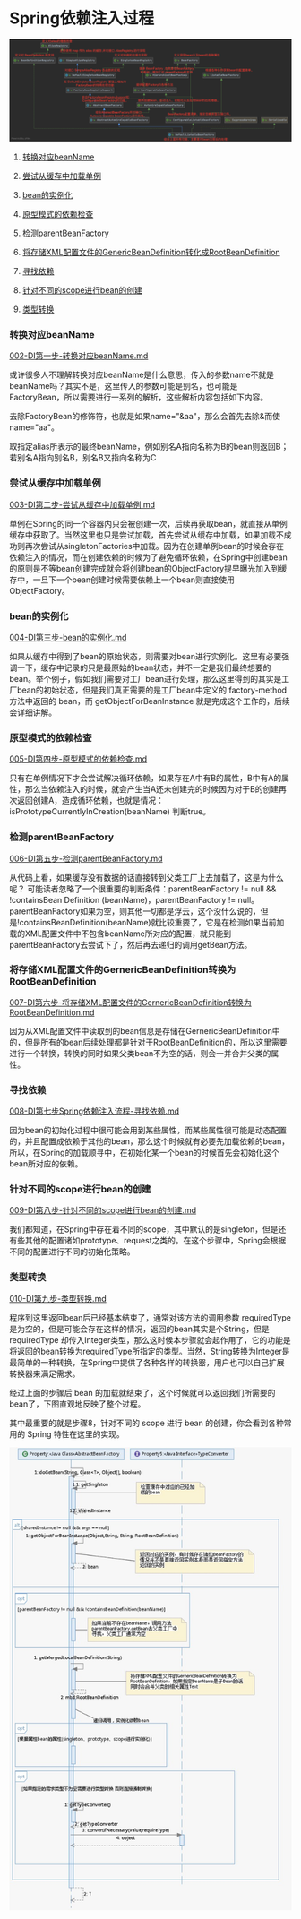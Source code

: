 # Spring依赖注入过程

<img src="../../assets/image-20200919224648982.png" alt="image-20200919224648982" style="zoom:80%;" />

1. [转换对应beanName](#转换对应beanName)

2. [尝试从缓存中加载单例](#尝试从缓存中加载单例)

3. [bean的实例化](#bean的实例化)

4. [原型模式的依赖检查](#原型模式的依赖检查)

5. [检测parentBeanFactory](#检测parentBeanFactory)

6. [将存储XML配置文件的GenericBeanDefinition转化成RootBeanDefinition](#将存储XML配置文件的GenericBeanDefinition转化成RootBeanDefinition)

7. [寻找依赖](#寻找依赖)

8. [针对不同的scope进行bean的创建](#针对不同的scope进行bean的创建)

9. [类型转换](#类型转换)

### 转换对应beanName

 [002-DI第一步-转换对应beanName.md](002-DI第一步-转换对应beanName.md) 

或许很多人不理解转换对应beanName是什么意思，传入的参数name不就是beanName吗？其实不是，这里传入的参数可能是别名，也可能是FactoryBean，所以需要进行一系列的解析，这些解析内容包括如下内容。

去除FactoryBean的修饰符，也就是如果name="&aa"，那么会首先去除&而使name="aa"。

取指定alias所表示的最终beanName，例如别名A指向名称为B的bean则返回B；若别名A指向别名B，别名B又指向名称为C

### 尝试从缓存中加载单例

 [003-DI第二步-尝试从缓存中加载单例.md](003-DI第二步-尝试从缓存中加载单例.md) 

单例在Spring的同一个容器内只会被创建一次，后续再获取bean，就直接从单例缓存中获取了。当然这里也只是尝试加载，首先尝试从缓存中加载，如果加载不成功则再次尝试从singletonFactories中加载。因为在创建单例bean的时候会存在依赖注入的情况，而在创建依赖的时候为了避免循环依赖，在Spring中创建bean的原则是不等bean创建完成就会将创建bean的ObjectFactory提早曝光加入到缓存中，一旦下一个bean创建时候需要依赖上一个bean则直接使用ObjectFactory。

### bean的实例化

 [004-DI第三步-bean的实例化.md](004-DI第三步-bean的实例化.md) 

如果从缓存中得到了bean的原始状态，则需要对bean进行实例化。这里有必要强调一下，缓存中记录的只是最原始的bean状态，并不一定是我们最终想要的bean。举个例子，假如我们需要对工厂bean进行处理，那么这里得到的其实是工厂bean的初始状态，但是我们真正需要的是工厂bean中定义的 factory-method方法中返回的 bean，而 getObjectForBeanInstance 就是完成这个工作的，后续会详细讲解。

### 原型模式的依赖检查

 [005-DI第四步-原型模式的依赖检查.md](005-DI第四步-原型模式的依赖检查.md) 

只有在单例情况下才会尝试解决循环依赖，如果存在A中有B的属性，B中有A的属性，那么当依赖注入的时候，就会产生当A还未创建完的时候因为对于B的创建再次返回创建A，造成循环依赖，也就是情况：isPrototypeCurrentlyInCreation(beanName) 判断true。

### 检测parentBeanFactory

 [006-DI第五步-检测parentBeanFactory.md](006-DI第五步-检测parentBeanFactory.md) 

从代码上看，如果缓存没有数据的话直接转到父类工厂上去加载了，这是为什么呢？
可能读者忽略了一个很重要的判断条件：parentBeanFactory != null && !containsBean Definition (beanName)，parentBeanFactory != null。parentBeanFactory如果为空，则其他一切都是浮云，这个没什么说的，但是!containsBeanDefinition(beanName)就比较重要了，它是在检测如果当前加载的XML配置文件中不包含beanName所对应的配置，就只能到parentBeanFactory去尝试下了，然后再去递归的调用getBean方法。

### 将存储XML配置文件的GernericBeanDefinition转换为RootBeanDefinition

 [007-DI第六步-将存储XML配置文件的GernericBeanDefinition转换为RootBeanDefinition.md](007-DI第六步-将存储XML配置文件的GernericBeanDefinition转换为RootBeanDefinition.md) 

因为从XML配置文件中读取到的bean信息是存储在GernericBeanDefinition中的，但是所有的bean后续处理都是针对于RootBeanDefinition的，所以这里需要进行一个转换，转换的同时如果父类bean不为空的话，则会一并合并父类的属性。

### 寻找依赖

 [008-DI第七步Spring依赖注入流程-寻找依赖.md](008-DI第七步Spring依赖注入流程-寻找依赖.md) 

因为bean的初始化过程中很可能会用到某些属性，而某些属性很可能是动态配置的，并且配置成依赖于其他的bean，那么这个时候就有必要先加载依赖的bean，所以，在Spring的加载顺寻中，在初始化某一个bean的时候首先会初始化这个bean所对应的依赖。

### 针对不同的scope进行bean的创建

 [009-DI第八步-针对不同的scope进行bean的创建.md](009-DI第八步-针对不同的scope进行bean的创建.md) 

我们都知道，在Spring中存在着不同的scope，其中默认的是singleton，但是还有些其他的配置诸如prototype、request之类的。在这个步骤中，Spring会根据不同的配置进行不同的初始化策略。

### 类型转换

 [010-DI第九步-类型转换.md](010-DI第九步-类型转换.md) 

程序到这里返回bean后已经基本结束了，通常对该方法的调用参数 requiredType 是为空的，但是可能会存在这样的情况，返回的bean其实是个String，但是requiredType 却传入Integer类型，那么这时候本步骤就会起作用了，它的功能是将返回的bean转换为requiredType所指定的类型。当然，String转换为Integer是最简单的一种转换，在Spring中提供了各种各样的转换器，用户也可以自己扩展转换器来满足需求。

经过上面的步骤后 bean 的加载就结束了，这个时候就可以返回我们所需要的 bean了，下图直观地反映了整个过程。

其中最重要的就是步骤8，针对不同的 scope 进行 bean 的创建，你会看到各种常用的 Spring 特性在这里的实现。

![image-20200922192538797](../../assets/image-20200922192538797.png)